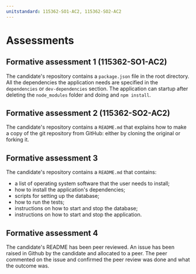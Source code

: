 ```yaml
---
unitstandard: 115362-SO1-AC2, 115362-SO2-AC2
---
```


# Assessments

## Formative assessment 1 (115362-SO1-AC2)

The candidate's repository contains a `package.json` file in the root directory. All the dependencies the application needs are specified in the `dependencies` or `dev-dependencies` section. The application can startup after deleting the `node_modules` folder and doing and `npm install`.

## Formative assessment 2 (115362-SO2-AC2)

The candidate's repository contains a `README.md` that explains how to make a copy of the git repository from GitHub: either by cloning the original or forking it.

## Formative assessment 3

The candidate's repository contains a `README.md` that contains:

* a list of operating system software that the user needs to install;
* how to install the application's dependencies;
* scripts for setting up the database;
* how to run the tests;
* instructions on how to start and stop the database;
* instructions on how to start and stop the application.

## Formative assessment 4

The candidate's README has been peer reviewed. An issue has been raised in Github by the candidate and allocated to a peer. The peer commented on the issue and confirmed the peer review was done and what the outcome was.
